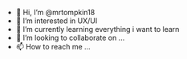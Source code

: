 - 👋 Hi, I’m @mrtompkin18
- 👀 I’m interested in UX/UI 
- 🌱 I’m currently learning everything i want to learn
- 💞️ I’m looking to collaborate on ...
- 📫 How to reach me ...

<!---
mrtompkin18/mrtompkin18 is a ✨ special ✨ repository because its `README.md` (this file) appears on your GitHub profile.
You can click the Preview link to take a look at your changes.
--->
